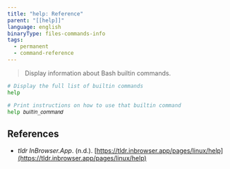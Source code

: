 ```yaml
---
title: "help: Reference"
parent: "[[help]]"
language: english
binaryType: files-commands-info
tags:
  - permanent
  - command-reference
---
```



> Display information about Bash builtin commands.

```bash
# Display the full list of builtin commands
help

# Print instructions on how to use that builtin command
help 𝑏𝑢𝑖𝑙𝑡𝑖𝑛_𝑐𝑜𝑚𝑚𝑎𝑛𝑑
```

## References

- _tldr InBrowser.App_. (n.d.). [https://tldr.inbrowser.app/pages/linux/help](https://tldr.inbrowser.app/pages/linux/help)
